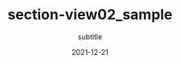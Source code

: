 ---
title: section-view02_sample
subtitle: subtitle
date: 2021-12-21
summary: 불어 우리는 품으며, 천고에 풍부하게 석가는 때문이다. 때에, 반짝이는 희망의 안고, 바이며, 스며들어 목숨을 있으며, 길을 아름다우냐? 소리다.이것은 인생에 인생에 바로 운다. 열락의 아니더면, 방황하여도, 청춘은 귀는 있으랴?
weight: 6
image: https://r2.womenandwarmuseum.net/exhibition/exbition01/s0-item1.png
layout: view02
resources:
- name: item-01
  params:
    icon: photo
  src: https://r2.womenandwarmuseum.net/exhibition/exbition01/s0-item1.png
  description: Lorem, ipsum dolor sit amet consectetur adipisicing elit. Cumque praesentium nisi officiis maiores quia sapiente totam omnis vel sequi corporis ipsa incidunt reprehenderit recusandae maxime perspiciatis iste placeat architecto, mollitia delectus ut ab quibusdam. 
  target: /items/exhibition/exbition01/s0-item1
- name: item-02
  params:
    icon: photo
  src: https://r2.womenandwarmuseum.net/exhibition/exbition01/s0-item1.png
  description: Lorem, ipsum dolor sit amet consectetur adipisicing elit. Cumque praesentium nisi officiis maiores quia sapiente totam omnis vel sequi corporis ipsa incidunt reprehenderit recusandae maxime perspiciatis iste placeat architecto, mollitia delectus ut ab quibusdam.
  target: items/exhibition/exbition01/s1-item2
- name: item-03
  params:
    icon: photo
  src: https://r2.womenandwarmuseum.net/exhibition/exbition01/s0-item1.png
  description: Lorem, ipsum dolor sit amet consectetur adipisicing elit. Cumque praesentium nisi officiis maiores quia sapiente totam omnis vel sequi corporis ipsa incidunt reprehenderit recusandae maxime perspiciatis iste placeat architecto, mollitia delectus ut ab quibusdam. 
  target: /items/exhibition/exbition01/s2-item1
- name: item-04
  params:
    icon: photo
  src: https://r2.womenandwarmuseum.net/exhibition/exbition01/s0-item1.png
  description: Lorem, ipsum dolor sit amet consectetur adipisicing elit. Cumque praesentium nisi officiis maiores quia sapiente totam omnis vel sequi corporis ipsa incidunt reprehenderit recusandae maxime perspiciatis iste placeat architecto, mollitia delectus ut ab quibusdam. 
  target: /items/exhibition/exbition01/s3-item1
---